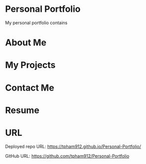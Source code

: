 # Personal Portfolio

My personal portfolio contains 
# About Me
# My Projects 
# Contact Me
# Resume

# URL
Deployed repo URL: https://tpham912.github.io/Personal-Portfolio/

GitHub URL: https://github.com/tpham912/Personal-Portfolio
